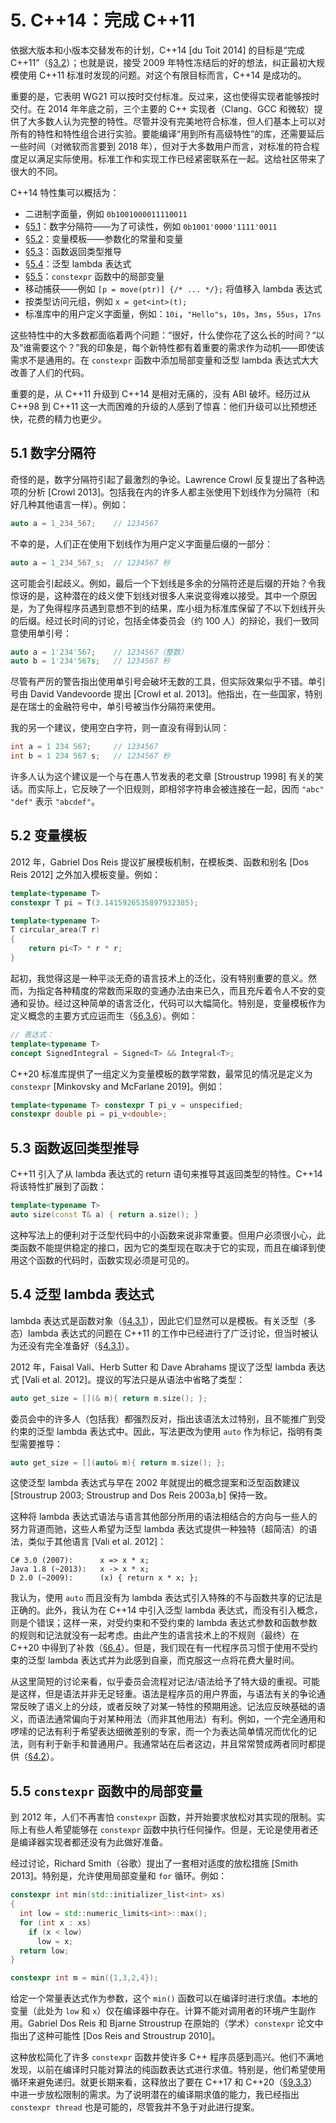 # 5. C++14：完成 C++11

依据大版本和小版本交替发布的计划，C++14 [du Toit 2014] 的目标是“完成 C++11”（[§3.2](03.md#32-组织)）；也就是说，接受 2009 年特性冻结后的好的想法，纠正最初大规模使用 C++11 标准时发现的问题。对这个有限目标而言，C++14 是成功的。

重要的是，它表明 WG21 可以按时交付标准。反过来，这也使得实现者能够按时交付。在 2014 年年底之前，三个主要的 C++ 实现者（Clang、GCC 和微软）提供了大多数人认为完整的特性。尽管并没有完美地符合标准，但人们基本上可以对所有的特性和特性组合进行实验。要能编译“用到所有高级特性”的库，还需要延后一些时间（对微软而言要到 2018 年），但对于大多数用户而言，对标准的符合程度足以满足实际使用。标准工作和实现工作已经紧密联系在一起。这给社区带来了很大的不同。

C++14 特性集可以概括为：

- 二进制字面量，例如 `0b1001000011110011`
- [§5.1](#51-数字分隔符)：数字分隔符——为了可读性，例如 `0b1001'0000'1111'0011`
- [§5.2](#52-变量模板)：变量模板——参数化的常量和变量
- [§5.3](#53-函数返回类型推导)：函数返回类型推导
- [§5.4](#54-泛型-lambda-表达式)：泛型 lambda 表达式
- [§5.5](#55-constexpr-函数中的局部变量)：`constexpr` 函数中的局部变量
- 移动捕获——例如 `[p = move(ptr)] {/* ... */};` 将值移入 lambda 表达式
- 按类型访问元组，例如 `x = get<int>(t);`
- 标准库中的用户定义字面量，例如：`10i`，`"Hello"s`，`10s`，`3ms`，`55us`，`17ns`

这些特性中的大多数都面临着两个问题：“很好，什么使你花了这么长的时间？“以及”谁需要这个？”我的印象是，每个新特性都有着重要的需求作为动机——即使该需求不是通用的。在 `constexpr` 函数中添加局部变量和泛型 lambda 表达式大大改善了人们的代码。

重要的是，从 C++11 升级到 C++14 是相对无痛的，没有 ABI 破坏。经历过从 C++98 到 C++11 这一大而困难的升级的人感到了惊喜：他们升级可以比预想还快，花费的精力也更少。

## 5.1 数字分隔符

奇怪的是，数字分隔符引起了最激烈的争论。Lawrence Crowl 反复提出了各种选项的分析 [Crowl 2013]。包括我在内的许多人都主张使用下划线作为分隔符（和好几种其他语言一样）。例如：

```cpp
auto a = 1_234_567;    // 1234567
```

不幸的是，人们正在使用下划线作为用户定义字面量后缀的一部分：

```cpp
auto a = 1_234_567_s;  // 1234567 秒
```

这可能会引起歧义。例如，最后一个下划线是多余的分隔符还是后缀的开始？令我惊讶的是，这种潜在的歧义使下划线对很多人来说变得难以接受。其中一个原因是，为了免得程序员遇到意想不到的结果，库小组为标准库保留了不以下划线开头的后缀。经过长时间的讨论，包括全体委员会（约 100 人）的辩论，我们一致同意使用单引号：

```cpp
auto a = 1'234'567;    // 1234567（整数）
auto b = 1'234'567s;   // 1234567 秒
```

尽管有严厉的警告指出使用单引号会破坏无数的工具，但实际效果似乎不错。单引号由 David Vandevoorde 提出 [Crowl et al. 2013]。他指出，在一些国家，特别是在瑞士的金融符号中，单引号被当作分隔符来使用。

我的另一个建议，使用空白字符，则一直没有得到认同：

```cpp
int a = 1 234 567;     // 1234567
int b = 1 234 567 s;   // 1234567 秒
```

许多人认为这个建议是一个与在愚人节发表的老文章 [Stroustrup 1998] 有关的笑话。而实际上，它反映了一个旧规则，即相邻字符串会被连接在一起，因而 `"abc" "def"` 表示 `"abcdef"`。

## 5.2 变量模板

2012 年，Gabriel Dos Reis 提议扩展模板机制，在模板类、函数和别名 [Dos Reis 2012] 之外加入模板变量。例如：

```cpp
template<typename T>
constexpr T pi = T(3.1415926535897932385);

template<typename T>
T circular_area(T r)
{
    return pi<T> * r * r;
}
```

起初，我觉得这是一种平淡无奇的语言技术上的泛化，没有特别重要的意义。然而，为指定各种精度的常数而采取的变通办法由来已久，而且充斥着令人不安的变通和妥协。经过这种简单的语言泛化，代码可以大幅简化。特别是，变量模板作为定义概念的主要方式应运而生（[§6.3.6](06.md#636-改进)）。例如：

```cpp
// 表达式：
template<typename T>
concept SignedIntegral = Signed<T> && Integral<T>;
```

C++20 标准库提供了一组定义为变量模板的数学常数，最常见的情况是定义为 `constexpr` [Minkovsky and McFarlane 2019]。例如：

```cpp
template<typename T> constexpr T pi_v = unspecified;
constexpr double pi = pi_v<double>;
```

## 5.3 函数返回类型推导

C++11 引入了从 lambda 表达式的 return 语句来推导其返回类型的特性。C++14 将该特性扩展到了函数：

```cpp
template<typename T>
auto size(const T& a) { return a.size(); }
```

这种写法上的便利对于泛型代码中的小函数来说非常重要。但用户必须很小心，此类函数不能提供稳定的接口，因为它的类型现在取决于它的实现，而且在编译到使用这个函数的代码时，函数实现必须是可见的。

## 5.4 泛型 lambda 表达式

lambda 表达式是函数对象（[§4.3.1](04.md#431-lambda-表达式)），因此它们显然可以是模板。有关泛型（多态）lambda 表达式的问题在 C++11 的工作中已经进行了广泛讨论，但当时被认为还没有完全准备好（[§4.3.1](04.md#431-lambda-表达式)）。

2012 年，Faisal Vali、Herb Sutter 和 Dave Abrahams 提议了泛型 lambda 表达式 [Vali et al. 2012]。提议的写法只是从语法中省略了类型：

```cpp
auto get_size = [](& m){ return m.size(); };
```

委员会中的许多人（包括我）都强烈反对，指出该语法太过特别，且不能推广到受约束的泛型 lambda 表达式中。因此，写法更改为使用 `auto` 作为标记，指明有类型需要推导：

```cpp
auto get_size = [](auto& m){ return m.size(); };
```

这使泛型 lambda 表达式与早在 2002 年就提出的概念提案和泛型函数建议 [Stroustrup 2003; Stroustrup and Dos Reis 2003a,b] 保持一致。

这种将 lambda 表达式语法与语言其他部分所用的语法相结合的方向与一些人的努力背道而驰，这些人希望为泛型 lambda 表达式提供一种独特（超简洁）的语法，类似于其他语言 [Vali et al. 2012]：

```
C# 3.0 (2007):      x => x * x;
Java 1.8 (~2013):   x -> x * x;
D 2.0 (~2009):      (x) { return x * x; };
```

我认为，使用 `auto` 而且没有为 lambda 表达式引入特殊的不与函数共享的记法是正确的。此外，我认为在 C++14 中引入泛型 lambda 表达式，而没有引入概念，则是个错误；这样一来，对受约束和不受约束的 lambda 表达式参数和函数参数的规则和记法就没有一起考虑。由此产生的语言技术上的不规则（最终）在 C++20 中得到了补救（[§6.4](06.md#64-c20-概念)）。但是，我们现在有一代程序员习惯于使用不受约束的泛型 lambda 表达式并为此感到自豪，而克服这一点将花费大量时间。

从这里简短的讨论来看，似乎委员会流程对记法/语法给予了特大级的重视。可能是这样，但是语法并非无足轻重。语法是程序员的用户界面，与语法有关的争论通常反映了语义上的分歧，或者反映了对某一特性的预期用途。记法应反映基础的语义，而语法通常偏向于对某种用法（而非其他用法）有利。例如，一个完全通用和啰嗦的记法有利于希望表达细微差别的专家，而一个为表达简单情况而优化的记法，则有利于新手和普通用户。我通常站在后者这边，并且常常赞成两者同时都提供（[§4.2](04.md#42-c11-简化使用)）。

## 5.5 `constexpr` 函数中的局部变量

到 2012 年，人们不再害怕 `constexpr` 函数，并开始要求放松对其实现的限制。实际上有些人希望能够在 `constexpr` 函数中执行任何操作。但是，无论是使用者还是编译器实现者都还没有为此做好准备。

经过讨论，Richard Smith（谷歌）提出了一套相对适度的放松措施 [Smith 2013]。特别是，允许使用局部变量和 `for` 循环。例如：

```cpp
constexpr int min(std::initializer_list<int> xs)
{
  int low = std::numeric_limits<int>::max();
  for (int x : xs)
    if (x < low)
      low = x;
  return low;
}

constexpr int m = min({1,3,2,4});
```

给定一个常量表达式作为参数，这个 `min()` 函数可以在编译时进行求值。本地的变量（此处为 `low` 和 `x`）仅在编译器中存在。计算不能对调用者的环境产生副作用。Gabriel Dos Reis 和 Bjarne Stroustrup 在原始的（学术）`constexpr` 论文中指出了这种可能性 [Dos Reis and Stroustrup 2010]。

这种放松简化了许多 `constexpr` 函数并使许多 C++ 程序员感到高兴。他们不满地发现，以前在编译时只能对算法的纯函数表达式进行求值。特别是，他们希望使用循环来避免递归。就更长期来看，这释放出了要在 C++17 和 C++20（[§9.3.3](09.md#933-编译期计算支持)）中进一步放松限制的需求。为了说明潜在的编译期求值的能力，我已经指出 `constexpr thread` 也是可能的，尽管我并不急于对此进行提案。
